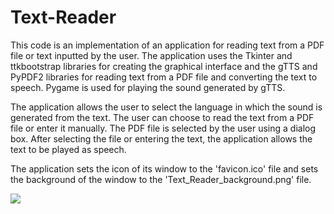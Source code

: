 # Text-Reader

This code is an implementation of an application for reading text from a PDF file or text inputted by the user. The application uses the Tkinter and ttkbootstrap libraries for creating the graphical interface and the gTTS and PyPDF2 libraries for reading text from a PDF file and converting the text to speech. Pygame is used for playing the sound generated by gTTS.


The application allows the user to select the language in which the sound is generated from the text. The user can choose to read the text from a PDF file or enter it manually. The PDF file is selected by the user using a dialog box. After selecting the file or entering the text, the application allows the text to be played as speech.


The application sets the icon of its window to the 'favicon.ico' file and sets the background of the window to the 'Text_Reader_background.png' file.


<p align="center">
  <img src="https://user-images.githubusercontent.com/93224108/212181267-0918e06a-fd9e-4869-9802-3830f7bd0a9a.png" style="display: block; margin: 0 auto;">
</p>
